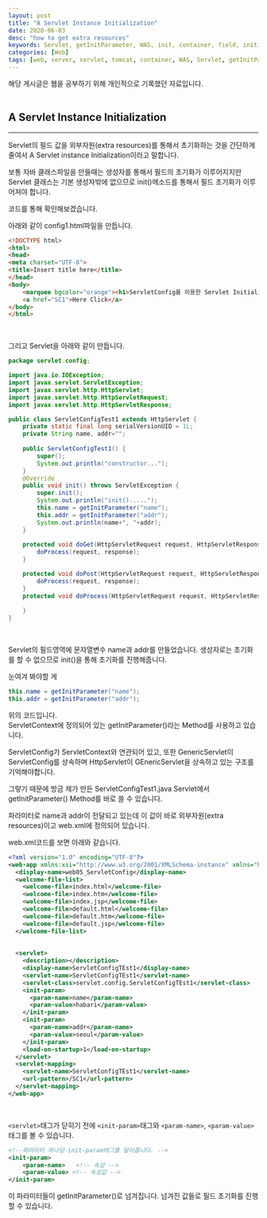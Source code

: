 ```yaml
---
layout: post
title: "A Servlet Instance Initialization"
date: 2020-06-03
desc: "how to get extra resources"
keywords: Servlet, getInitParameter, WAS, init, container, field, initialization
categories: [Web]
tags: [web, server, servlet, tomcat, container, WAS, Servlet, getInitParameter, init, field, initialization]
---
```

해당 게시글은 웹을 공부하기 위해 개인적으로 기록했던 자료입니다.
<br>
<br>
## A Servlet Instance Initialization

___

Servlet의 필드 값을 외부자원(extra resources)를 통해서 초기화하는 것을 간단하게 줄여서 A Servlet instance Initialization이라고 말합니다.

보통 자바 클래스파일을 만들때는 생성자를 통해서 필드의 초기화가 이루어지지만 Servlet 클래스는 기본 생성자밖에 없으므로 init()메소드를 통해서 필드 초기화가 이루어져야 합니다. 

코드를 통해 확인해보겠습니다.

아래와 같이 config1.html파일을 만듭니다.
<br>

~~~html
<!DOCTYPE html>
<html>
<head>
<meta charset="UTF-8">
<title>Insert title here</title>
</head>
<body>
	<marquee bgcolor="orange"><h1>ServletConfig를 이용한 Servlet Initialization...</h1></marquee><p>
	<a href="SC1">Here Click</a>
</body>
</html>
~~~
<br>

그리고 Servlet을 아래와 같이 만듭니다. 
<br>

~~~java
package servlet.config;

import java.io.IOException;
import javax.servlet.ServletException;
import javax.servlet.http.HttpServlet;
import javax.servlet.http.HttpServletRequest;
import javax.servlet.http.HttpServletResponse;

public class ServletConfigTest1 extends HttpServlet {
	private static final long serialVersionUID = 1L;
    private String name, addr="";
    
    public ServletConfigTest1() {
        super();
        System.out.println("constructor...");
    }
    @Override
    public void init() throws ServletException {
    	super.init();
    	System.out.println("init().....");
    	this.name = getInitParameter("name");
    	this.addr = getInitParameter("addr");
    	System.out.println(name+", "+addr);
    }
    
	protected void doGet(HttpServletRequest request, HttpServletResponse response) throws ServletException, IOException {
		doProcess(request, response);
	}

	protected void doPost(HttpServletRequest request, HttpServletResponse response) throws ServletException, IOException {
		doProcess(request, response);
	}
	protected void doProcess(HttpServletRequest request, HttpServletResponse response) throws ServletException, IOException {
		
	}
}
~~~
<br>

Servlet의 필드영역에 문자열변수 name과 addr를 만들었습니다. 생성자로는 초기화를 할 수 없으므로 init()을 통해 초기화를 진행해줍니다. 

눈여겨 봐야할 게<br>
~~~java
this.name = getInitParameter("name");
this.addr = getInitParameter("addr");
~~~

위의 코드입니다.<br>
ServletContext에 정의되어 있는 getInitParameter()라는 Method를 사용하고 있습니다.

ServletConfig가 ServletContext와 연관되어 있고, 또한 GenericServlet이 ServletConfig를 상속하며 HttpServlet이 GEnericServlet을 상속하고 있는 구조를 기억해야합니다. 

그렇기 때문에 방금 제가 만든 ServletConfigTest1.java Servlet에서 getInitParameter() Method를 바로 쓸 수 있습니다. 

파라미터로 name과 addr이 전달되고 있는데 이 값이 바로 외부자원(extra resources)이고 web.xml에 정의되어 있습니다. 

web.xml코드를 보면 아래와 같습니다. 
<br>

~~~xml
<?xml version="1.0" encoding="UTF-8"?>
<web-app xmlns:xsi="http://www.w3.org/2001/XMLSchema-instance" xmlns="http://java.sun.com/xml/ns/javaee" xsi:schemaLocation="http://java.sun.com/xml/ns/javaee http://java.sun.com/xml/ns/javaee/web-app_2_5.xsd" id="WebApp_ID" version="2.5">
  <display-name>web05_ServletConfig</display-name>
  <welcome-file-list>
    <welcome-file>index.html</welcome-file>
    <welcome-file>index.htm</welcome-file>
    <welcome-file>index.jsp</welcome-file>
    <welcome-file>default.html</welcome-file>
    <welcome-file>default.htm</welcome-file>
    <welcome-file>default.jsp</welcome-file>
  </welcome-file-list>
  
  
  <servlet>
    <description></description>
    <display-name>ServletConfigTEst1</display-name>
    <servlet-name>ServletConfigTEst1</servlet-name>
    <servlet-class>servlet.config.ServletConfigTEst1</servlet-class>
    <init-param>
      <param-name>name</param-name>
      <param-value>habari</param-value>
    </init-param>
    <init-param>
      <param-name>addr</param-name>
      <param-value>seoul</param-value>
    </init-param>
    <load-on-startup>1</load-on-startup>
  </servlet>
  <servlet-mapping>
    <servlet-name>ServletConfigTEst1</servlet-name>
    <url-pattern>/SC1</url-pattern>
  </servlet-mapping>
</web-app>
~~~
<br>

`<servlet>`태그가 닫히기 전에 `<init-param>`태그와 `<param-name>`, `<param-value>`태그를 볼 수 있습니다. 

~~~xml
<!--파라미터 하나당 init-param태그를 달아줍니다. -->
<init-param>
    <param-name>   <!-- 속성 -->
    <param-value> <!-- 속성값 -->
</init-param>
~~~

이 파라미터들이 getInitParameter()로 넘겨집니다. 넘겨진 값들로 필드 초기화를 진행할 수 있습니다. 